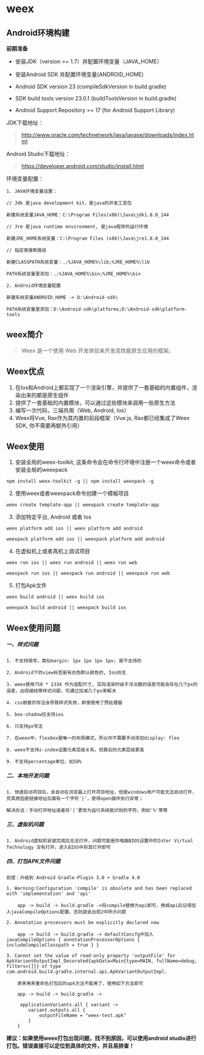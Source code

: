 

# weex


## Android环境构建

**前期准备**

- 安装JDK（version >= 1.7）并配置环境变量（JAVA_HOME）

- 安装Android SDK 并配置环境变量(ANDROID_HOME)
 
- Android SDK version 23 (compileSdkVersion in build.gradle)
 
- SDK build tools version 23.0.1 (buildToolsVersion in build.gradle)
 
- Android Support Repository >= 17 (for Android Support Library)

JDK下载地址：
> http://www.oracle.com/technetwork/java/javase/downloads/index.html

Android Studio下载地址：
> https://developer.android.com/studio/install.html

环境变量配置：

    1. JAVA环境变量设置：
    
	// Jdk 是java development kit，是java的开发工具包
	
	新建系统变量JAVA_HOME：C:\Program Files(x86)\Java\jdk1.8.0_144

	// Jre 是java runtime environment, 是java程序的运行环境
	
	新建JRE_HOME系统变量：C:\Program Files (x86)\Java\jre1.8.0_144

	// 指定类搜索路径
	
	新建CLASSPATH系统变量：.;%JAVA_HOME%\lib;%JRE_HOME%\lib
	
	PATH系统变量里添加：.;%JAVA_HOME%\bin;%JRE_HOME%\bin
	
	2. Android环境变量配置
	
    新建系统变量ANDROID_HOME -> D:\Android-sdk\

	PATH系统变量里添加：D:\Android-sdk\platforms;D:\Android-sdk\platform-tools


## weex简介

>  Weex 是一个使用 Web 开发体验来开发高性能原生应用的框架。

## Weex优点

1. 在Ios和Android上都实现了一个渲染引擎，并提供了一套基础的内置组件，渲染出来的都是原生组件
2. 提供了一套基础的内置模块，可以通过这些模块来调用一些原生方法
3. 编写一次代码，三端共用（Web, Android, Ios）
4. Weex将Vue, Rax作为其内置的前段框架（Vue.js, Rax都已经集成了Weex SDK, 你不需要再额外引用）

## Weex使用

1. 安装全局的weex-toolkit, 这条命令会在命令行环境中注册一个weex命令或者安装全局的weexpack
    
```
npm install weex-toolkit -g || npm install weexpack -g
```
2. 使用weex或者weexpack命令创建一个模板项目

```
weex create template-app || weexpack create template-app
```
3. 添加特定平台, Android 或者 Ios

```
weex platform add ios || weex platform add android
	
weexpack platform add ios || weexpack platform add android
```
4. 在虚拟机上或者真机上调试项目

```
weex run ios || weex run android || weex run web

weexpack run ios || weexpack run android || weexpack run web
```
5. 打包Apk文件

```
weex build android || weex build ios

weexpack build android || weexpack build ios
```

## Weex使用问题

##### 一、样式问题

```
1. 不支持简写，类似margin: 1px 1px 1px 1px; 是不支持的

2. Android下的view标签是有白色默认颜色的, Ios则无

3. weex使用750 * 1334 作为适配尺寸, 实际渲染时由于浮点数的误差可能会存在几个px的误差，出现细线等样式问题，可通过加减几个px来解决

4. css嵌套的写法会导致样式失效，即使使用了预处理器

5. box-shadow仅支持ios

6. 只支持px写法

7. 在weex中，flexbox是唯一的布局模式，所以你不需要手动添加display: flex

8. weex不支持z-index设置元素层级关系，但靠后的元素层级更高

9. 不支持percentage单位，如50%
```
##### 二、本地开发问题

```
1. 快速启动项目后，会自动在浏览器上打开项目地址，但是windows用户可能无法自动打开，究其原因是链接地址后面有一个字符'|'，使得open插件执行异常；
		
解决办法：手动打开地址或者将'|'更改为运行系统能识别的字符，例如'%'等等

```
##### 三、虚拟机问题

```
1. Android虚拟机安装完成后无法打开，问题可能是你电脑BIOS设置中的Inter Virtual Technology 没有打开，进入BIOS中将其打开即可

```

##### 四、打包APK文件问题

```
前提：升级到 Android Gradle-Plugin 3.0 + Gradle 4.0 

1. Warning:Configuration 'compile' is obsolete and has been replaced with 'implementation' and 'api'

    app -> build -> build.gradle ->将compile替换为api即可，换成api后记得加入javaCompileOptions配置，否则就会出现2中所示问题

2. Annotation processors must be explicitly declared now

    app -> build -> build.gradle -> defaultConifg中加入 javaCompileOptions { annotationProcessorOptions { includeCompileClasspath = true } }

3. Cannot set the value of read-only property 'outputFile' for ApkVariantOutputImpl_Decorated{apkData=Main{type=MAIN, fullName=debug, filters=[]}} of type com.android.build.gradle.internal.api.ApkVariantOutputImpl.

    原来用来重命名打包后的apk方法不能用了，使用如下方法即可

	app -> build -> build.gradle -> 
	
	 applicationVariants.all { variant ->
        variant.outputs.all {
            outputFileName = "weex-test.apk"
        }
    }

```

**建议：如果使用weex打包出现问题，找不到原因，可以使用android studio进行打包。错误直接可以定位到具体的文件，并且易排查！**